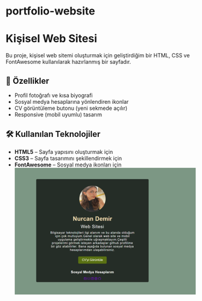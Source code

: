 # portfolio-website
# Kişisel Web Sitesi

Bu proje, kişisel web sitemi oluşturmak için geliştirdiğim bir HTML, CSS ve FontAwesome kullanılarak hazırlanmış bir sayfadır. 

## 🚀 Özellikler

- Profil fotoğrafı ve kısa biyografi
- Sosyal medya hesaplarına yönlendiren ikonlar
- CV görüntüleme butonu (yeni sekmede açılır)
- Responsive (mobil uyumlu) tasarım

## 🛠️ Kullanılan Teknolojiler

- **HTML5** – Sayfa yapısını oluşturmak için  
- **CSS3** – Sayfa tasarımını şekillendirmek için  
- **FontAwesome** – Sosyal medya ikonları için  
![alt text](https://github.com/NurcanDemir/portfolio-website/blob/main/image.png "Demo Image")


